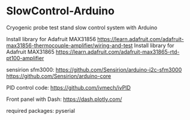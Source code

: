 # SlowControl-Arduino
Cryogenic probe test stand slow control system with Arduino

Install library for Adafruit MAX31856
https://learn.adafruit.com/adafruit-max31856-thermocouple-amplifier/wiring-and-test
Install library for Adafruit MAX31865
https://learn.adafruit.com/adafruit-max31865-rtd-pt100-amplifier

sensirion sfm3000:
https://github.com/Sensirion/arduino-i2c-sfm3000
https://github.com/Sensirion/arduino-core

PID control code: https://github.com/ivmech/ivPID

Front panel with Dash: https://dash.plotly.com/

required packages: pyserial
